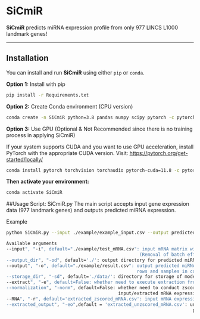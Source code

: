 # SiCmiR
**SiCmiR** predicts miRNA expression profile from only 977 LINCS L1000 landmark genes!

---
## Installation
You can install and run **SiCmiR** using either `pip` or `conda`.

**Option 1:**  Install with pip
```bash
pip install -r Requirements.txt
```
**Option 2:** Create Conda environment (CPU version)
```bash
conda create -n SiCmiR python=3.8 pandas numpy scipy pytorch -c pytorch -y
```
**Option 3:** Use GPU (Optional & Not Recommended since there is no training process in applying SiCmiR)

If your system supports CUDA and you want to use GPU acceleration, install PyTorch with the appropriate CUDA version. Visit:
https://pytorch.org/get-started/locally/

```bash
conda install pytorch torchvision torchaudio pytorch-cuda=11.8 -c pytorch -c nvidia
```
**Then activate your environment:**
```bash
conda activate SiCmiR
```

##Usage
Script: SiCmiR.py
The main script accepts input gene expression data (977 landmark genes) and outputs predicted miRNA expression.

Example
```bash
python SiCmiR.py --input ./example/example_input.csv --output predicted_miRNA.csv

Available arguments
--input", "-i", default="./example/test_mRNA.csv": input mRNA matrix with genes in rows and samples in columns
                                                  (Removal of batch effects before use is preferable).
--output_dir", "-od", default='./': output directory for predicted miRNA expression profile
--output", "-o", default="./example/result.csv": output predicted miRNA expression profiles with miRNA in
                                                 rows and samples in columns.
--storage_dir", "-sd", default='./data/': directory for storage of model parameters and supportive files.
--extract", "-e", default=False: whether need to execute extraction from original mRNA expression matrix.
--normalization", "-norm", default=False: whether need to conduct zscore normalization for the
                                          input/extracted mRNA expression matrix (should avoid repeatly zscore)
--RNA", "-r", default='extracted_zscored_mRNA.csv': input mRNA expression profile for model
--extracted_output", "-eo",default = 'extracted_unzscored_mRNA.csv': unzscored mRNA expression
                                                                      profiles extracted if -e True
